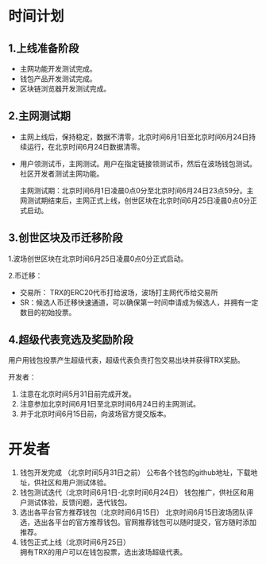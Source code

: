 # 时间计划

## 1.上线准备阶段

+ 主网功能开发测试完成。
+ 钱包产品开发测试完成。
+ 区块链浏览器开发测试完成。

## 2.主网测试期

+ 主网上线后，保持稳定，数据不清零，北京时间6月1日至北京时间6月24日持续运行，在北京时间6月24日数据清零。
+ 用户领测试币，主网测试。用户在指定链接领测试币，然后在波场钱包测试。社区开发者测试主网功能。

    主网测试期：北京时间6月1日凌晨0点0分至北京时间6月24日23点59分。主网测试期结束后，主网正式上线，创世区块在北京时间6月25日凌晨0点0分正式启动。

## 3.创世区块及币迁移阶段

1.波场创世区块在北京时间6月25日凌晨0点0分正式启动。

2.币迁移：
+ 交易所： TRX的ERC20代币打给波场，波场打主网代币给交易所
+ SR：候选人币迁移快速通道，可以确保第一时间申请成为候选人，并拥有一定数目的初始投票。

## 4.超级代表竞选及奖励阶段

用户用钱包投票产生超级代表，超级代表负责打包交易出块并获得TRX奖励。

开发者： 
1.	注意在北京时间5月31日前完成开发。
2.	注意参加北京时间6月1日至北京时间6月24日的主网测试。 
3.	并于北京时间6月15日前，向波场官方提交版本。

# 开发者

1.	钱包开发完成 （北京时间5月31日之前）
公布各个钱包的github地址，下载地址，供社区和用户测试体验。
2.	钱包测试迭代（北京时间6月1日-北京时间6月24日）
钱包推广，供社区和用户测试体验，反馈问题，迭代钱包。
3.	选出各平台官方推荐钱包（北京时间6月15日）
北京时间6月15日波场团队评选，选出各平台的官方推荐钱包。官网推荐钱包可以随时提交，官方随时添加推荐。
4.	钱包正式上线（北京时间6月25日）  
拥有TRX的用户可以在钱包投票，选出波场超级代表。
